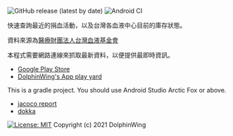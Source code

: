 ![GitHub release (latest by date)](https://img.shields.io/github/v/release/DolphinWing/BloodServiceApp?logo=github) ![Android CI](https://github.com/DolphinWing/BloodServiceApp/workflows/Android%20CI/badge.svg)

快速查詢最近的捐血活動，以及台灣各血液中心目前的庫存狀態。

資料來源為[醫療財團法人台灣血液基金會](http://www.blood.org.tw/)

本程式需要網路連線來抓取最新資料，以便提供最即時資訊。

* [Google Play Store](https://play.google.com/store/apps/details?id=dolphin.android.apps.BloodServiceApp)
* [DolphinWing's App play yard](http://dolphinwing74.wordpress.com/2014/11/06/android-blood-service-app/)

This is a gradle project. You should use Android Studio Arctic Fox or above.
* [jacoco report](https://dolphinwing.github.io/BloodServiceApp/jacoco/index.html)
* [dokka](https://dolphinwing.github.io/BloodServiceApp/dokka/index.html)

[![License: MIT](https://img.shields.io/github/license/DolphinWing/BloodServiceApp)](https://opensource.org/licenses/MIT) Copyright (c) 2021 DolphinWing
